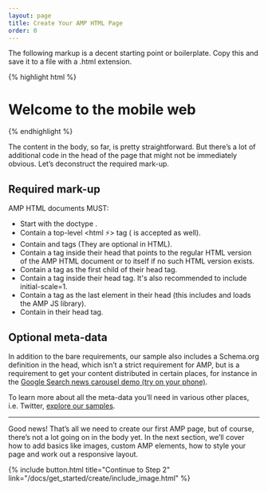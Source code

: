 ```yaml
---
layout: page
title: Create Your AMP HTML Page
order: 0
---
```


The following markup is a decent starting point or boilerplate.
Copy this and save it to a file with a .html extension. 

{% highlight html %}
<!doctype html>
<html amp lang="en">
  <head>
    <meta charset="utf-8">
    <title>Hello, AMPs</title>
    <link rel="canonical" href="http://example.ampproject.org/article-metadata.html" />
    <meta name="viewport" content="width=device-width,minimum-scale=1,initial-scale=1">
    <script type="application/ld+json">
      {
        "@context": "http://schema.org",
        "@type": "NewsArticle",
        "headline": "Open-source framework for publishing content",
        "datePublished": "2015-10-07T12:02:41Z",
        "image": [
          "logo.jpg"
        ]
      }
    </script>
    <style>body {opacity: 0}</style><noscript><style>body {opacity: 1}</style></noscript>
    <script async src="https://cdn.ampproject.org/v0.js"></script>
  </head>
  <body>
    <h1>Welcome to the mobile web</h1>
  </body>
</html>
{% endhighlight %}

The content in the body, so far, is pretty straightforward. But there’s a lot of additional code in the head of the page that might not be immediately obvious. Let’s deconstruct the required mark-up.

## Required mark-up

AMP HTML documents MUST:

  - Start with the doctype <!doctype html>.
  - Contain a top-level <html ⚡> tag (<html amp> is accepted as well).
  - Contain <head> and <body> tags (They are optional in HTML).
  - Contain a <link rel="canonical" href="$SOME_URL" /> tag inside their head that points to the regular HTML version of the AMP HTML document or to itself if no such HTML version exists.
  - Contain a <meta charset="utf-8"> tag as the first child of their head tag.
  - Contain a <meta name="viewport" content="width=device-width,minimum-scale=1"> tag inside their head tag. It's also recommended to include initial-scale=1.
  - Contain a <script async src="https://cdn.ampproject.org/v0.js"></script> tag as the last element in their head (this includes and loads the AMP JS library).
  - Contain <style>body {opacity: 0}</style><noscript><style>body {opacity: 1}</style></noscript> in their head tag.

## Optional meta-data

In addition to the bare requirements, our sample also includes a Schema.org definition in the head, which isn’t a strict requirement for AMP, but is a requirement to get your content distributed in certain places, for instance in the [Google Search news carousel demo (try on your phone)](g.co/ampdemo).

To learn more about all the meta-data you’ll need in various other places, i.e. Twitter, [explore our samples](https://github.com/ampproject/amphtml/tree/master/examples/metadata-examples).

<hr>

Good news! That’s all we need to create our first AMP page, but of course, there’s not a lot going on in the body yet. In the next section, we’ll cover how to add basics like images, custom AMP elements, how to style your page and work out a responsive layout.

{% include button.html title="Continue to Step 2" link="/docs/get_started/create/include_image.html" %}
